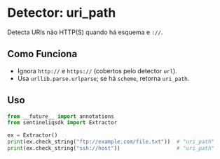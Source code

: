 # Detector: uri_path

Detecta URIs não HTTP(S) quando há esquema e `://`.

## Como Funciona

- Ignora `http://` e `https://` (cobertos pelo detector `url`).
- Usa `urllib.parse.urlparse`; se há `scheme`, retorna `uri_path`.

## Uso

```python
from __future__ import annotations
from sentineliqsdk import Extractor

ex = Extractor()
print(ex.check_string("ftp://example.com/file.txt"))  # "uri_path"
print(ex.check_string("ssh://host"))                  # "uri_path"
```


